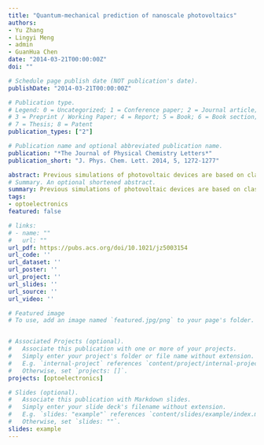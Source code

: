```yaml
---
title: "Quantum-mechanical prediction of nanoscale photovoltaics"
authors:
- Yu Zhang
- Lingyi Meng
- admin
- GuanHua Chen
date: "2014-03-21T00:00:00Z"
doi: ""

# Schedule page publish date (NOT publication's date).
publishDate: "2014-03-21T00:00:00Z"

# Publication type.
# Legend: 0 = Uncategorized; 1 = Conference paper; 2 = Journal article;
# 3 = Preprint / Working Paper; 4 = Report; 5 = Book; 6 = Book section;
# 7 = Thesis; 8 = Patent
publication_types: ["2"]

# Publication name and optional abbreviated publication name.
publication: "*The Journal of Physical Chemistry Letters*"
publication_short: "J. Phys. Chem. Lett. 2014, 5, 1272-1277"

abstract: Previous simulations of photovoltaic devices are based on classical models, which neglect the atomistic details and quantum-mechanical effects besides the dependence on many empirical parameters. Here, within the nonequilibrium Green’s function formalism, we present a quantum-mechanical study of the performance of inorganic nanowire-based photovoltaic devices. On the basis of density-functional tight-binding theory, the method allows simulation of current–voltage characteristics and optical properties of photovoltaic devices without relying on empirical parameters. Numerical studies of silicon nanowire-based devices of realistic sizes with 10 000 atoms are performed, and the results indicate that atomistic details and nonequilibrium conditions have a clear impact on the photoresponse of the devices.
# Summary. An optional shortened abstract.
summary: Previous simulations of photovoltaic devices are based on classical models, which neglect the atomistic details and quantum-mechanical effects besides the dependence on many empirical parameters. Here, within the nonequilibrium Green’s function formalism, we present a quantum-mechanical study of the performance of inorganic nanowire-based photovoltaic devices. On the basis of density-functional tight-binding theory, the method allows simulation of current–voltage characteristics and optical properties of photovoltaic devices without relying on empirical parameters. Numerical studies of silicon nanowire-based devices of realistic sizes with 10 000 atoms are performed, and the results indicate that atomistic details and nonequilibrium conditions have a clear impact on the photoresponse of the devices.
tags:
- optoelectronics
featured: false

# links:
# - name: ""
#   url: ""
url_pdf: https://pubs.acs.org/doi/10.1021/jz5003154
url_code: ''
url_dataset: ''
url_poster: ''
url_project: ''
url_slides: ''
url_source: ''
url_video: ''

# Featured image
# To use, add an image named `featured.jpg/png` to your page's folder. 


# Associated Projects (optional).
#   Associate this publication with one or more of your projects.
#   Simply enter your project's folder or file name without extension.
#   E.g. `internal-project` references `content/project/internal-project/index.md`.
#   Otherwise, set `projects: []`.
projects: [optoelectronics]

# Slides (optional).
#   Associate this publication with Markdown slides.
#   Simply enter your slide deck's filename without extension.
#   E.g. `slides: "example"` references `content/slides/example/index.md`.
#   Otherwise, set `slides: ""`.
slides: example
---
```



